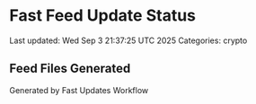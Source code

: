 # Fast Feed Update Status
Last updated: Wed Sep  3 21:37:25 UTC 2025
Categories: crypto

## Feed Files Generated

Generated by Fast Updates Workflow
